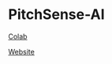# PitchSense-AI

[Colab](https://colab.research.google.com/drive/1_QyRefC8aBicSppO6m8iiEt3HIueVr9H#scrollTo=hMrdCmLKxt5U)

[Website](https://bgreenberg30.github.io/PitchSense-AI/Pitchsense.html)
